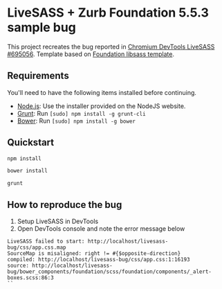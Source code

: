 # LiveSASS + Zurb Foundation 5.5.3 sample bug

This project recreates the bug reported in [Chromium DevTools LiveSASS #695056](https://bugs.chromium.org/p/chromium/issues/detail?id=695056).
Template based on [Foundation libsass template](http://foundation.zurb.com/sites/docs/v/5.5.3/sass.html#cli).

## Requirements

You'll need to have the following items installed before continuing.

  * [Node.js](http://nodejs.org): Use the installer provided on the NodeJS website.
  * [Grunt](http://gruntjs.com/): Run `[sudo] npm install -g grunt-cli`
  * [Bower](http://bower.io): Run `[sudo] npm install -g bower`

## Quickstart

```bash
npm install
```
```bash
bower install
```
```
grunt
```

## How to reproduce the bug
1. Setup LiveSASS in DevTools
2. Open DevTools console and note the error message below


```
LiveSASS failed to start: http://localhost/livesass-bug/css/app.css.map
SourceMap is misaligned: right != #{$opposite-direction}
compiled: http://localhost/livesass-bug/css/app.css:1:16193
source: http://localhost/livesass-bug/bower_components/foundation/scss/foundation/components/_alert-boxes.scss:86:3
``
